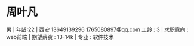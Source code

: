 # 周叶凡

男 | 年龄:22 | 西安 13649139296 1765080897@qq.com
工龄 : 3 | 求职意向 : web前端 | 期望薪资 : 13-14k | 专业 : 软件技术
